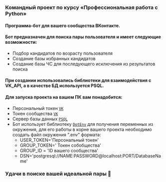 ### Командный проект по курсу «Профессиональная работа с Python»

#### Программа-бот для вашего сообщества ВКонтакте.
#### Бот предназначен для поиска пары пользователя и имеет следующие возможности:
- Подбор кандидатов по возрасту пользователя
- Создание базы избранных кандидатов
- Создание базы ЧС для последующего исключения из результатов поиска

#### При создании использовались библиотеки для взаимодействия с VK_API, а в качестве БД используется PSQL.
#### Для запуска проекта на вашем ПК вам понадобится:
- Персональный токен <code>[VK](https://dev.vk.com/api/access-token/getting-started "ссылка на dev vk библиотеку")</code>
- Токен сообщества <code>[VK](https://dev.vk.com/api/access-token/getting-started "ссылка на dev vk библиотеку")</code>
- Сервер базы данных <code>[PSQL](https://www.postgresql.org/ "ссылка на postgresql")</code>
- Бот использует библиотеку <code>[DotEnv](https://habr.com/ru/post/472674/ "ссылка на статью по DotEnv")</code> для получения переменных из окружения, для его работы в корне вашего проекта необходимо создать файл окружения ".env" формата:
    -  USER_TOKEN='Персональный токен' 
    -  GROUP_TOKEN=' Токен собобщества' 
    -  GROUP_ID = 'ID вашего сообщества' 
    -  DSN='postgresql://NAME:PASSWORD@localhost:PORT/DatabaseName'

### Удачи в поиске вашей идеальной пары 👫
